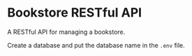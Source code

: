 # Bookstore RESTful API

A RESTful API for managing a bookstore.

Create a database and put the database name in the `.env` file.
